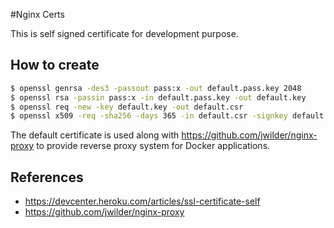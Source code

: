 #Nginx Certs

This is self signed certificate for development purpose.

## How to create

```bash
$ openssl genrsa -des3 -passout pass:x -out default.pass.key 2048
$ openssl rsa -passin pass:x -in default.pass.key -out default.key
$ openssl req -new -key default.key -out default.csr
$ openssl x509 -req -sha256 -days 365 -in default.csr -signkey default.key -out default.crt
```

The default certificate is used along with https://github.com/jwilder/nginx-proxy to provide
reverse proxy system for Docker applications.

## References

- https://devcenter.heroku.com/articles/ssl-certificate-self
- https://github.com/jwilder/nginx-proxy
